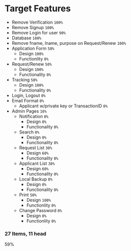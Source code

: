 # Target Features
* Remove Verification `100%`
* Remove Signup `100%`
* Remove Login for user `90%`
* Database `100%`
* Remove fname, lname, purpose on Request/Renew `100%`
* Application Form `50%`
    * Design `100%`
    * Functionlity `0%`
* Request/Renew `50%`
    * Design `100%`
    * Functionality `0%`
* Tracking `50%`
    * Design `100%`
    * Functionality `0%`
* Login, Logout `0%`
* Email Format `0%`
    * Applicant w/private key or TransactionID `0%`
* Admin Pages `16%`
    * Notification `0%` 
        * Design `0%`
        * Functionality `0%`
    * Search `0%`
        * Design `0%`
        * Functionality `0%`
    * Request List `30%`
        * Design `60%`
        * Functionality `0%`
    * Applicant List `30%`
        * Design `60%`
        * Functionality `0%`
    * Local Backup `0%`
        * Design `0%`
        * Functionality `0%`
    * Print `50%`
        * Design `100%`
        * Functionlity `0%`
    * Change Password `0%`
        * Design `0%`
        * Functionlity `0%`
### 27 Items, 11 head
59%
